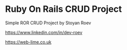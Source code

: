 # Ruby On Rails CRUD Project

Simple ROR CRUD Project by Stoyan Roev

https://www.linkedin.com/in/dev-roev

https://web-lime.co.uk